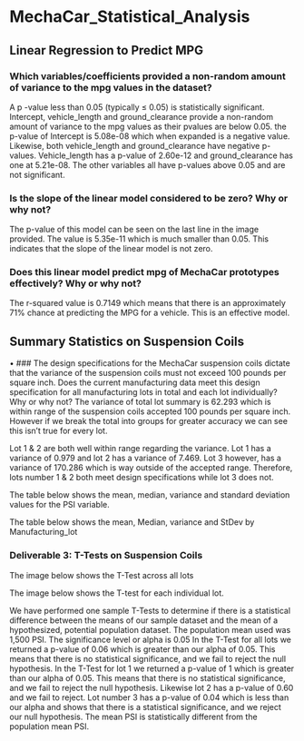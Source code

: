 # MechaCar_Statistical_Analysis

## Linear Regression to Predict MPG
 ### Which variables/coefficients provided a non-random amount of variance to the mpg values in the dataset?

A p -value less than 0.05 (typically ≤ 0.05) is statistically significant. Intercept, vehicle_length and ground_clearance provide a non-random amount of variance to the mpg values as their pvalues are below 0.05.  the p-value of Intercept is 5.08e-08 which when expanded is a negative value. Likewise, both vehicle_length and ground_clearance have negative p-values. Vehicle_length has a p-value of 2.60e-12 and ground_clearance has one at 5.21e-08. The other variables all have p-values above 0.05 and are not significant. 

### Is the slope of the linear model considered to be zero? Why or why not?
The p-value of this model can be seen on the last line in the image provided. The value is 5.35e-11 which is much smaller than 0.05. This indicates that the slope of the linear model is not zero. 

### Does this linear model predict mpg of MechaCar prototypes effectively? Why or why not?
The r-squared value is 0.7149 which means that there is an approximately 71% chance at predicting the MPG for a vehicle. This is an effective model. 

## Summary Statistics on Suspension Coils
•	### The design specifications for the MechaCar suspension coils dictate that the variance of the suspension coils must not exceed 100 pounds per square inch. Does the current manufacturing data meet this design specification for all manufacturing lots in total and each lot individually? Why or why not?
The variance of total lot summary is 62.293 which is within range of the suspension coils accepted 100 pounds per square inch. However if we break the total into groups for greater accuracy  we can see this isn’t true for every lot. 

Lot 1 & 2 are both well within range regarding the variance. Lot 1 has a variance of 0.979 and lot 2 has a variance of 7.469. Lot 3 however, has a variance of 170.286 which is way outside of the accepted range. Therefore, lots number 1 & 2 both meet design specifications while lot 3 does not. 

The table below shows the mean, median, variance and standard deviation values for the PSI variable.

The table below shows the mean, Median, variance and StDev by Manufacturing_lot

### Deliverable 3: T-Tests on Suspension Coils 
The image below shows the T-Test across all lots

The image below shows the T-test for each individual lot. 

We have performed one sample T-Tests to determine if there is a statistical difference between the means of our sample dataset and the mean of a hypothesized, potential population dataset. The population mean used was 1,500 PSI. The significance level or alpha is 0.05
In the T-Test for all lots we returned a p-value of 0.06 which is greater than our alpha of 0.05. This means that there is no statistical significance, and we fail to reject the null hypothesis. 
In the T-Test for lot 1 we returned a p-value of 1 which is greater than our alpha of 0.05. This means that there is no statistical significance, and we fail to reject the null hypothesis. Likewise lot 2 has a p-value of 0.60 and we fail to reject.
Lot number 3 has a p-value of 0.04 which is less than our alpha and shows that there is a statistical significance, and we reject our null hypothesis. The mean PSI is statistically different from the population mean PSI. 



